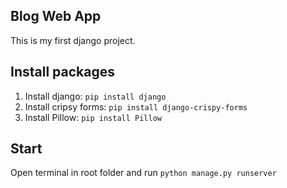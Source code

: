 ## Blog Web App

This is my first django project.

## Install packages

1. Install django: `pip install django`
2. Install cripsy forms: `pip install django-crispy-forms`
3. Install Pillow: `pip install Pillow`

## Start 

Open terminal in root folder and run `python manage.py runserver`
